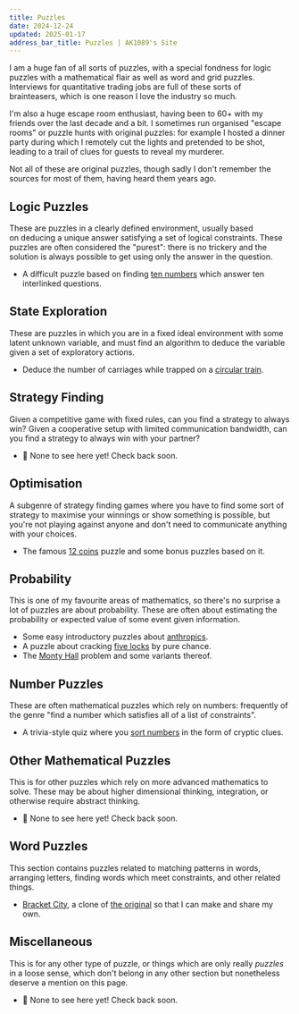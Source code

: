 ```yaml
---
title: Puzzles
date: 2024-12-24
updated: 2025-01-17
address_bar_title: Puzzles | AK1089's Site
---
```


I am a huge fan of all sorts of puzzles, with a special fondness for logic puzzles with a mathematical flair as well as word and grid puzzles. Interviews for quantitative trading jobs are full of these sorts of brainteasers, which is one reason I love the industry so much.

I'm also a huge escape room enthusiast, having been to 60+ with my friends over the last decade and a bit. I sometimes run organised "escape rooms" or puzzle hunts with original puzzles: for example I hosted a dinner party during which I remotely cut the lights and pretended to be shot, leading to a trail of clues for guests to reveal my murderer.

Not all of these are original puzzles, though sadly I don't remember the sources for most of them, having heard them years ago.

## Logic Puzzles

These are puzzles in a clearly defined environment, usually based on deducing a unique answer satisfying a set of logical constraints. These puzzles are often considered the "purest": there is no trickery and the solution is always possible to get using only the answer in the question.

- A difficult puzzle based on finding [ten numbers](ten-numbers) which answer ten interlinked questions.

## State Exploration

These are puzzles in which you are in a fixed ideal environment with some latent unknown variable, and must find an algorithm to deduce the variable given a set of exploratory actions.

- Deduce the number of carriages while trapped on a [circular train](circular-train).

## Strategy Finding

Given a competitive game with fixed rules, can you find a strategy to always win? Given a cooperative setup with limited communication bandwidth, can you find a strategy to always win with your partner?

- 🚧 None to see here yet! Check back soon.

## Optimisation

A subgenre of strategy finding games where you have to find some sort of strategy to maximise your winnings or show something is possible, but you're not playing against anyone and don't need to communicate anything with your choices.

- The famous [12 coins](12-coins) puzzle and some bonus puzzles based on it.

## Probability

This is one of my favourite areas of mathematics, so there's no surprise a lot of puzzles are about probability. These are often about estimating the probability or expected value of some event given information.

- Some easy introductory puzzles about [anthropics](anthropics).
- A puzzle about cracking [five locks](five-locks) by pure chance.
- The [Monty Hall](monty-hall) problem and some variants thereof.

## Number Puzzles

These are often mathematical puzzles which rely on numbers: frequently of the genre "find a number which satisfies all of a list of constraints".

- A trivia-style quiz where you [sort numbers](sorting-numbers) in the form of cryptic clues.

## Other Mathematical Puzzles

This is for other puzzles which rely on more advanced mathematics to solve. These may be about higher dimensional thinking, integration, or otherwise require abstract thinking.

- 🚧 None to see here yet! Check back soon.

## Word Puzzles

This section contains puzzles related to matching patterns in words, arranging letters, finding words which meet constraints, and other related things.

- [Bracket City](bracket-city), a clone of [the original](https://www.theatlantic.com/games/bracket-city/) so that I can make and share my own.

## Miscellaneous

This is for any other type of puzzle, or things which are only really *puzzles* in a loose sense, which don't belong in any other section but nonetheless deserve a mention on this page.

- 🚧 None to see here yet! Check back soon.